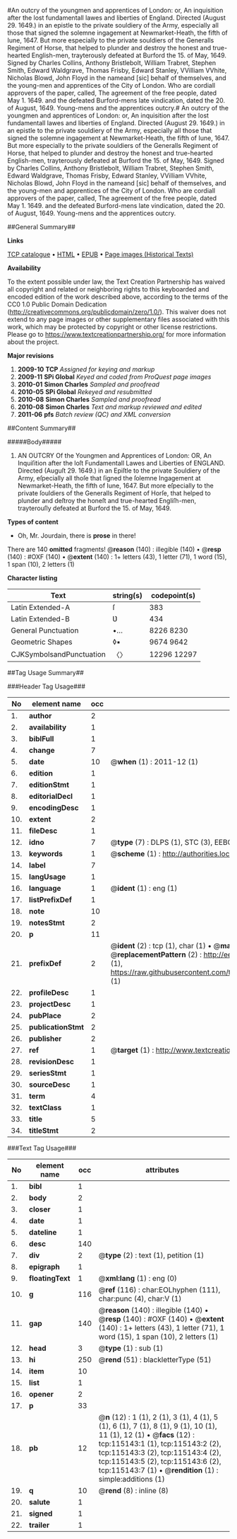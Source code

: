 #An outcry of the youngmen and apprentices of London: or, An inquisition after the lost fundamentall lawes and liberties of England. Directed (August 29. 1649.) in an epistle to the private souldiery of the Army, especially all those that signed the solemne ingagement at Newmarket-Heath, the fifth of Iune, 1647. But more especially to the private souldiers of the Generalls Regiment of Horse, that helped to plunder and destroy the honest and true-hearted English-men, trayterously defeated at Burford the 15. of May, 1649. Signed by Charles Collins, Anthony Bristlebolt, William Trabret, Stephen Smith, Edward Waldgrave, Thomas Frisby, Edward Stanley, VVilliam VVhite, Nicholas Blowd, John Floyd in the nameand [sic] behalf of themselves, and the young-men and apprentices of the City of London. Who are cordiall approvers of the paper, called, The agreement of the free people, dated May 1. 1649. and the defeated Burford-mens late vindication, dated the 20. of August, 1649. Young-mens and the apprentices outcry.#
An outcry of the youngmen and apprentices of London: or, An inquisition after the lost fundamentall lawes and liberties of England. Directed (August 29. 1649.) in an epistle to the private souldiery of the Army, especially all those that signed the solemne ingagement at Newmarket-Heath, the fifth of Iune, 1647. But more especially to the private souldiers of the Generalls Regiment of Horse, that helped to plunder and destroy the honest and true-hearted English-men, trayterously defeated at Burford the 15. of May, 1649. Signed by Charles Collins, Anthony Bristlebolt, William Trabret, Stephen Smith, Edward Waldgrave, Thomas Frisby, Edward Stanley, VVilliam VVhite, Nicholas Blowd, John Floyd in the nameand [sic] behalf of themselves, and the young-men and apprentices of the City of London. Who are cordiall approvers of the paper, called, The agreement of the free people, dated May 1. 1649. and the defeated Burford-mens late vindication, dated the 20. of August, 1649.
Young-mens and the apprentices outcry.

##General Summary##

**Links**

[TCP catalogue](http://www.ota.ox.ac.uk/tcp/)  • 
[HTML](http://tei.it.ox.ac.uk/tcp/Texts-HTML/free/A88/A88230.html)  • 
[EPUB](http://tei.it.ox.ac.uk/tcp/Texts-EPUB/free/A88/A88230.epub) • 
[Page images (Historical Texts)](https://historicaltexts.jisc.ac.uk/eebo-99862963e)

**Availability**

To the extent possible under law, the Text Creation Partnership has waived all copyright and related or neighboring rights to this keyboarded and encoded edition of the work described above, according to the terms of the CC0 1.0 Public Domain Dedication (http://creativecommons.org/publicdomain/zero/1.0/). This waiver does not extend to any page images or other supplementary files associated with this work, which may be protected by copyright or other license restrictions. Please go to https://www.textcreationpartnership.org/ for more information about the project.

**Major revisions**

1. __2009-10__ __TCP__ *Assigned for keying and markup*
1. __2009-11__ __SPi Global__ *Keyed and coded from ProQuest page images*
1. __2010-01__ __Simon Charles__ *Sampled and proofread*
1. __2010-05__ __SPi Global__ *Rekeyed and resubmitted*
1. __2010-08__ __Simon Charles__ *Sampled and proofread*
1. __2010-08__ __Simon Charles__ *Text and markup reviewed and edited*
1. __2011-06__ __pfs__ *Batch review (QC) and XML conversion*

##Content Summary##

#####Body#####

1. AN OUTCRY Of the Youngmen and Apprentices of London: OR, An Inquiſition after the loſt Fundamentall Lawes and Liberties of ENGLAND. Directed (Auguſt 29. 1649.) in an Epiſtle to the private Souldiery of the Army, eſpecially all thoſe that ſigned the ſolemne Ingagement at Newmarket-Heath, the fifth of Iune, 1647. But more eſpecially to the private ſouldiers of the Generalls Regiment of Horſe, that helped to plunder and deſtroy the honeſt and true-hearted Engliſh-men, trayterouſly defeated at Burford the 15. of May, 1649.

**Types of content**

  * Oh, Mr. Jourdain, there is **prose** in there!

There are 140 **omitted** fragments! 
 @__reason__ (140) : illegible (140)  •  @__resp__ (140) : #OXF (140)  •  @__extent__ (140) : 1+ letters (43), 1 letter (71), 1 word (15), 1 span (10), 2 letters (1)

**Character listing**


|Text|string(s)|codepoint(s)|
|---|---|---|
|Latin Extended-A|ſ|383|
|Latin Extended-B|Ʋ|434|
|General Punctuation|•…|8226 8230|
|Geometric Shapes|◊▪|9674 9642|
|CJKSymbolsandPunctuation|〈〉|12296 12297|

##Tag Usage Summary##

###Header Tag Usage###

|No|element name|occ|attributes|
|---|---|---|---|
|1.|__author__|2||
|2.|__availability__|1||
|3.|__biblFull__|1||
|4.|__change__|7||
|5.|__date__|10| @__when__ (1) : 2011-12 (1)|
|6.|__edition__|1||
|7.|__editionStmt__|1||
|8.|__editorialDecl__|1||
|9.|__encodingDesc__|1||
|10.|__extent__|2||
|11.|__fileDesc__|1||
|12.|__idno__|7| @__type__ (7) : DLPS (1), STC (3), EEBO-CITATION (1), PROQUEST (1), VID (1)|
|13.|__keywords__|1| @__scheme__ (1) : http://authorities.loc.gov/ (1)|
|14.|__label__|7||
|15.|__langUsage__|1||
|16.|__language__|1| @__ident__ (1) : eng (1)|
|17.|__listPrefixDef__|1||
|18.|__note__|10||
|19.|__notesStmt__|2||
|20.|__p__|11||
|21.|__prefixDef__|2| @__ident__ (2) : tcp (1), char (1)  •  @__matchPattern__ (2) : ([0-9\-]+):([0-9IVX]+) (1), (.+) (1)  •  @__replacementPattern__ (2) : http://eebo.chadwyck.com/downloadtiff?vid=$1&page=$2 (1), https://raw.githubusercontent.com/textcreationpartnership/Texts/master/tcpchars.xml#$1 (1)|
|22.|__profileDesc__|1||
|23.|__projectDesc__|1||
|24.|__pubPlace__|2||
|25.|__publicationStmt__|2||
|26.|__publisher__|2||
|27.|__ref__|1| @__target__ (1) : http://www.textcreationpartnership.org/docs/. (1)|
|28.|__revisionDesc__|1||
|29.|__seriesStmt__|1||
|30.|__sourceDesc__|1||
|31.|__term__|4||
|32.|__textClass__|1||
|33.|__title__|5||
|34.|__titleStmt__|2||


###Text Tag Usage###

|No|element name|occ|attributes|
|---|---|---|---|
|1.|__bibl__|1||
|2.|__body__|2||
|3.|__closer__|1||
|4.|__date__|1||
|5.|__dateline__|1||
|6.|__desc__|140||
|7.|__div__|2| @__type__ (2) : text (1), petition (1)|
|8.|__epigraph__|1||
|9.|__floatingText__|1| @__xml:lang__ (1) : eng (0)|
|10.|__g__|116| @__ref__ (116) : char:EOLhyphen (111), char:punc (4), char:V (1)|
|11.|__gap__|140| @__reason__ (140) : illegible (140)  •  @__resp__ (140) : #OXF (140)  •  @__extent__ (140) : 1+ letters (43), 1 letter (71), 1 word (15), 1 span (10), 2 letters (1)|
|12.|__head__|3| @__type__ (1) : sub (1)|
|13.|__hi__|250| @__rend__ (51) : blackletterType (51)|
|14.|__item__|10||
|15.|__list__|1||
|16.|__opener__|2||
|17.|__p__|33||
|18.|__pb__|12| @__n__ (12) : 1 (1), 2 (1), 3 (1), 4 (1), 5 (1), 6 (1), 7 (1), 8 (1), 9 (1), 10 (1), 11 (1), 12 (1)  •  @__facs__ (12) : tcp:115143:1 (1), tcp:115143:2 (2), tcp:115143:3 (2), tcp:115143:4 (2), tcp:115143:5 (2), tcp:115143:6 (2), tcp:115143:7 (1)  •  @__rendition__ (1) : simple:additions (1)|
|19.|__q__|10| @__rend__ (8) : inline (8)|
|20.|__salute__|1||
|21.|__signed__|1||
|22.|__trailer__|1||
